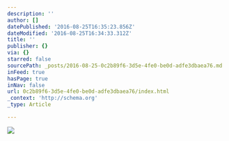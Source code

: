 ```yaml
---
description: ''
author: []
datePublished: '2016-08-25T16:35:23.856Z'
dateModified: '2016-08-25T16:34:33.312Z'
title: ''
publisher: {}
via: {}
starred: false
sourcePath: _posts/2016-08-25-0c2b89f6-3d5e-4fe0-be0d-adfe3dbaea76.md
inFeed: true
hasPage: true
inNav: false
url: 0c2b89f6-3d5e-4fe0-be0d-adfe3dbaea76/index.html
_context: 'http://schema.org'
_type: Article

---
```

![](https://the-grid-user-content.s3-us-west-2.amazonaws.com/a3d92d1b-8f4d-4605-9482-9fd8dfbef4f2.jpg)
